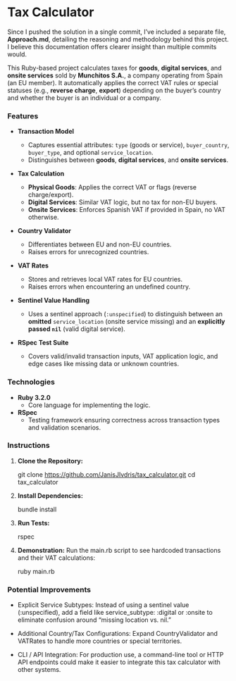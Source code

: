 # Tax Calculator

Since I pushed the solution in a single commit, I’ve included a separate file, **Approach.md**, detailing the reasoning and methodology behind this project. I believe this documentation offers clearer insight than multiple commits would.

This Ruby-based project calculates taxes for **goods**, **digital services**, and **onsite services** sold by **Munchitos S.A.**, a company operating from Spain (an EU member). It automatically applies the correct VAT rules or special statuses (e.g., **reverse charge**, **export**) depending on the buyer’s country and whether the buyer is an individual or a company.

### Features

- **Transaction Model**

  - Captures essential attributes: `type` (goods or service), `buyer_country`, `buyer_type`, and optional `service_location`.
  - Distinguishes between **goods**, **digital services**, and **onsite services**.

- **Tax Calculation**

  - **Physical Goods**: Applies the correct VAT or flags (reverse charge/export).
  - **Digital Services**: Similar VAT logic, but no tax for non-EU buyers.
  - **Onsite Services**: Enforces Spanish VAT if provided in Spain, no VAT otherwise.

- **Country Validator**

  - Differentiates between EU and non-EU countries.
  - Raises errors for unrecognized countries.

- **VAT Rates**

  - Stores and retrieves local VAT rates for EU countries.
  - Raises errors when encountering an undefined country.

- **Sentinel Value Handling**

  - Uses a sentinel approach (`:unspecified`) to distinguish between an **omitted** `service_location` (onsite service missing) and an **explicitly passed `nil`** (valid digital service).

- **RSpec Test Suite**
  - Covers valid/invalid transaction inputs, VAT application logic, and edge cases like missing data or unknown countries.

### Technologies

- **Ruby 3.2.0**
  - Core language for implementing the logic.
- **RSpec**
  - Testing framework ensuring correctness across transaction types and validation scenarios.

### Instructions

1. **Clone the Repository:**

   git clone https://github.com/JanisJIvdris/tax_calculator.git
   cd tax_calculator

2. **Install Dependencies:**

   bundle install

3. **Run Tests:**

   rspec

4. **Demonstration:**
   Run the main.rb script to see hardcoded transactions and their VAT calculations:

   ruby main.rb

### Potential Improvements

- Explicit Service Subtypes: Instead of using a sentinel value (:unspecified), add a field like service_subtype: :digital or :onsite to eliminate confusion around “missing location vs. nil.”

- Additional Country/Tax Configurations: Expand CountryValidator and VATRates to handle more countries or special territories.

- CLI / API Integration: For production use, a command-line tool or HTTP API endpoints could make it easier to integrate this tax calculator with other systems.
